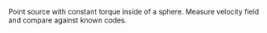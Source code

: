 Point source with constant torque inside of a sphere. Measure velocity field and compare
against known codes.
